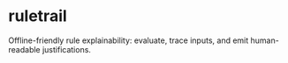 # ruletrail
Offline-friendly rule explainability: evaluate, trace inputs, and emit human-readable justifications.
